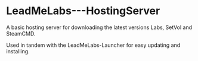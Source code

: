 # LeadMeLabs---HostingServer

A basic hosting server for downloading the latest versions Labs, SetVol and SteamCMD.

Used in tandem with the LeadMeLabs-Launcher for easy updating and installing.

